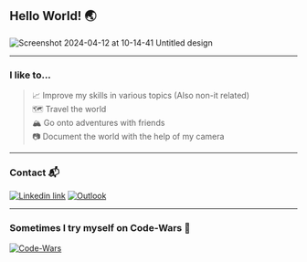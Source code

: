 ## Hello World! 🌏
![Screenshot 2024-04-12 at 10-14-41 Untitled design](https://github.com/oliver-jenny/oliver-jenny/assets/75665514/6a0e137d-1943-4a16-ba6b-adb3cc49e01c)

***

### I like to...

>
> 📈 Improve my skills in various topics (Also non-it related)  
> 🗺️ Travel the world  
> 🏔️ Go onto adventures with friends  
> 📷 Document the world with the help of my camera
>

***

### Contact 📬

[![Linkedin link](https://img.shields.io/badge/LinkedIn-0c65e3?style=for-the-badge&logo=linkedin&logoColor=white)](https://www.linkedin.com/in/oliver-jenny-a49613261/)
[![Outlook](https://img.shields.io/badge/Email-0c65e3?style=for-the-badge&logo=microsoft-outlook&logoColor=white)](mailto:oliver.jenny@bluemail.ch)

***

### Sometimes I try myself on Code-Wars 🥋

 [![Code-Wars](https://www.codewars.com/users/oliver-jenny/badges/large)](https://www.codewars.com/users/oliver-jenny/)
